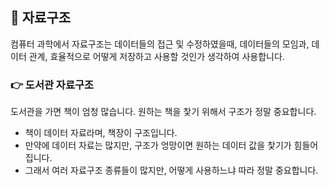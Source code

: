 ## 📌 자료구조
컴퓨터 과학에서 자료구조는 데이터들의 접근 및 수정하였을때, 데이터들의 모임과, 데이터 관계, 효율적으로 어떻게 저장하고 사용할 것인가 생각하여 사용합니다. 
### 👉 도서관 자료구조
도서관을 가면 책이 엄청 많습니다. 원하는 책을 찿기 위해서 구조가 정말 중요합니다.
+ 책이 데이터 자료라며, 책장이 구조입니다.
+ 만약에 데이터 자료는 많지만, 구조가 엉망이면 원하는 데이터 값을 찿기가 힘들어집니다.
+ 그래서 여러 자료구조 종류들이 많지만, 어떻게 사용하느냐 따라 정말 중요합니다.
